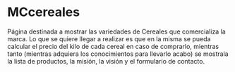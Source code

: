 # MCcereales
Página destinada a mostrar las variedades de Cereales que comercializa la marca.
Lo que se quiere llegar a realizar es que en la misma se pueda calcular el precio del kilo de cada cereal en caso de comprarlo, 
mientras tanto (mientras adquiera los conocimientos para llevarlo acabo) se mostrala la lista de productos, la misión, la visión y el formulario de contacto. 

